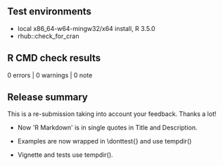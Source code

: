 ## Test environments
* local x86_64-w64-mingw32/x64 install, R 3.5.0
* rhub::check_for_cran

## R CMD check results

0 errors | 0 warnings | 0 note

## Release summary

This is a re-submission taking into account your feedback. Thanks a lot!

* Now 'R Markdown' is in single quotes in Title and Description.

* Examples are now wrapped in \donttest{} and use tempdir()

* Vignette and tests use tempdir().
